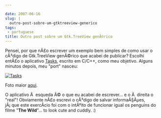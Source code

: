 ```yaml
---

date: 2007-06-16
slug: |
  outro-post-sobre-um-gtktreeview-generico
tags:
 - portuguese
title: Outro post sobre um Gtk.TreeView genÃ©rico
---
```


Pensei, por que nÃ£o escrever um exemplo bem simples de como usar o
cÃ³digo de Gtk.TreeView genÃ©rico que acabei de publicar? Escolhi entÃ£o
o aplicativo [Tasks](http://pimlico-project.org/tasks.html), escrito em
C/C++, como meu objetivo. Alguns minutos depois, meu "port" nasceu:

[![Tasks](http://farm2.static.flickr.com/1004/557214660_75edca1a82.jpg)](http://www.flickr.com/photos/25563799@N00/557214660/)

Foto maior
[aqui](http://farm2.static.flickr.com/1004/557214660_9bdbe1a237_o.png).

O aplicativo Ã  esqueda Ã© o que eu acabei de escrever... e o Ã  direita
o "real"! Obviamente nÃ£o escrevi o cÃ³digo de salvar informaÃ§Ãµes,
jÃ¡ que este exercÃ­cio foi com o intÃºito de funcionar igual os
penguins do filme "**The Wild**\"... to look cute and cuddly. :)
